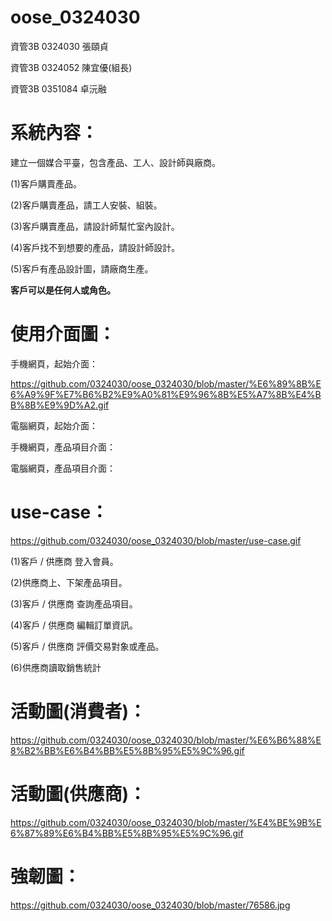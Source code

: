 # oose_0324030
資管3B 0324030 張頤貞

資管3B 0324052 陳宜優(組長)

資管3B 0351084 卓沅融

# 系統內容：

建立一個媒合平臺，包含產品、工人、設計師與廠商。

(1)客戶購賣產品。

(2)客戶購賣產品，請工人安裝、組裝。

(3)客戶購賣產品，請設計師幫忙室內設計。

(4)客戶找不到想要的產品，請設計師設計。

(5)客戶有產品設計圖，請廠商生產。

**客戶可以是任何人或角色。**

# 使用介面圖：

手機網頁，起始介面：

https://github.com/0324030/oose_0324030/blob/master/%E6%89%8B%E6%A9%9F%E7%B6%B2%E9%A0%81%E9%96%8B%E5%A7%8B%E4%BB%8B%E9%9D%A2.gif

電腦網頁，起始介面：



手機網頁，產品項目介面：



電腦網頁，產品項目介面：



# use-case：
https://github.com/0324030/oose_0324030/blob/master/use-case.gif

(1)客戶 / 供應商 登入會員。

(2)供應商上、下架產品項目。

(3)客戶 / 供應商 查詢產品項目。

(4)客戶 / 供應商 編輯訂單資訊。

(5)客戶 / 供應商 評價交易對象或產品。

(6)供應商讀取銷售統計

# 活動圖(消費者)：
https://github.com/0324030/oose_0324030/blob/master/%E6%B6%88%E8%B2%BB%E6%B4%BB%E5%8B%95%E5%9C%96.gif

# 活動圖(供應商)：
https://github.com/0324030/oose_0324030/blob/master/%E4%BE%9B%E6%87%89%E6%B4%BB%E5%8B%95%E5%9C%96.gif

# 強韌圖：
https://github.com/0324030/oose_0324030/blob/master/76586.jpg
